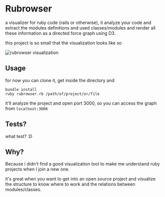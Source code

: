 # Rubrowser

a visualizer for ruby code (rails or otherwise), it analyze your code and extract the modules definitions and used classes/modules and render all these information as a directed force graph using D3.

this project is so small that the visualization looks like so

![rubrowser visualization](http://i.imgur.com/Lzjfbdk.png)


## Usage

for now you can clone it, get inside the directory and

```
bundle install
ruby rubrowser.rb /path/of/project/or/file
```

it'll analyze the project and open port 3000, so you can access the graph from `localhost:3000`

## Tests?

what test? :D

## Why?

Because i didn't find a good visualization tool to make me understand ruby projects when I join a new one.

it's great when you want to get into an open source project and visualize the structure to know where to work and the relations between modules/classes.
